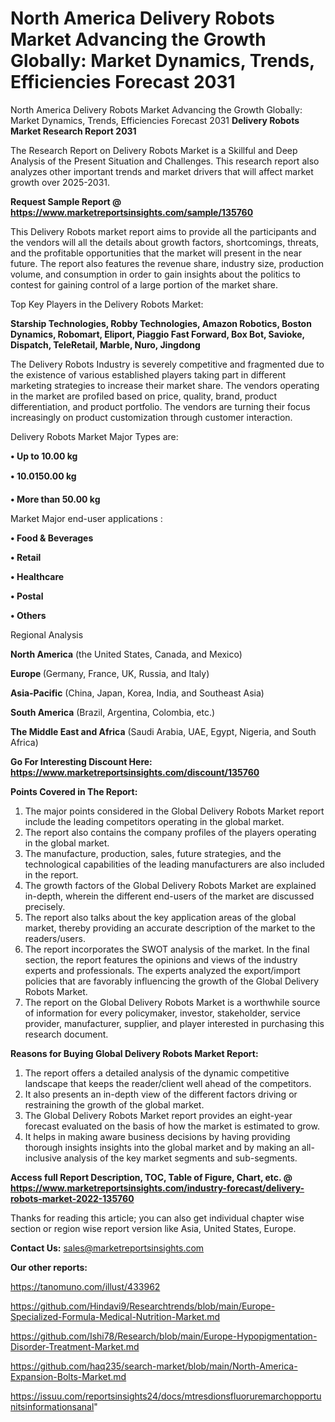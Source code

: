 # North America Delivery Robots Market Advancing the Growth Globally: Market Dynamics, Trends, Efficiencies Forecast 2031
North America Delivery Robots Market Advancing the Growth Globally: Market Dynamics, Trends, Efficiencies Forecast 2031
<strong>Delivery Robots Market Research Report 2031</strong>

The Research Report on Delivery Robots Market is a Skillful and Deep Analysis of the Present Situation and Challenges. This research report also analyzes other important trends and market drivers that will affect market growth over 2025-2031.

<strong>Request Sample Report @ <a href=https://www.marketreportsinsights.com/sample/135760>https://www.marketreportsinsights.com/sample/135760</a></strong>

This Delivery Robots market report aims to provide all the participants and the vendors will all the details about growth factors, shortcomings, threats, and the profitable opportunities that the market will present in the near future. The report also features the revenue share, industry size, production volume, and consumption in order to gain insights about the politics to contest for gaining control of a large portion of the market share.

Top Key Players in the Delivery Robots Market:

<strong>Starship Technologies, Robby Technologies, Amazon Robotics, Boston Dynamics, Robomart, Eliport, Piaggio Fast Forward, Box Bot, Savioke, Dispatch, TeleRetail, Marble, Nuro, Jingdong</strong>

The Delivery Robots Industry is severely competitive and fragmented due to the existence of various established players taking part in different marketing strategies to increase their market share. The vendors operating in the market are profiled based on price, quality, brand, product differentiation, and product portfolio. The vendors are turning their focus increasingly on product customization through customer interaction.

Delivery Robots Market Major Types are:

<strong>• Up to 10.00 kg

• 10.0150.00 kg

• More than 50.00 kg</strong>

Market Major end-user applications :

<strong>• Food & Beverages

• Retail

• Healthcare

• Postal

• Others</strong>

Regional Analysis

</u><strong><b>North America</b></strong> (the United States, Canada, and Mexico)

<strong><b>Europe </b></strong>(Germany, France, UK, Russia, and Italy)

<strong><b>Asia-Pacific</b></strong> (China, Japan, Korea, India, and Southeast Asia)

<strong><b>South America</b></strong> (Brazil, Argentina, Colombia, etc.)

<strong><b>The Middle East and Africa</b></strong> (Saudi Arabia, UAE, Egypt, Nigeria, and South Africa)

<strong>Go For Interesting Discount Here: <a href=https://www.marketreportsinsights.com/discount/135760>https://www.marketreportsinsights.com/discount/135760</a></strong>

<strong>Points Covered in The Report:</strong>
<ol>
  <li>The major points considered in the Global Delivery Robots Market report include the leading competitors operating in the global market.</li>
  <li>The report also contains the company profiles of the players operating in the global market.</li>
  <li>The manufacture, production, sales, future strategies, and the technological capabilities of the leading manufacturers are also included in the report.</li>
  <li>The growth factors of the Global Delivery Robots Market are explained in-depth, wherein the different end-users of the market are discussed precisely.</li>
  <li>The report also talks about the key application areas of the global market, thereby providing an accurate description of the market to the readers/users.</li>
  <li>The report incorporates the SWOT analysis of the market. In the final section, the report features the opinions and views of the industry experts and professionals. The experts analyzed the export/import policies that are favorably influencing the growth of the Global Delivery Robots Market.</li>
  <li>The report on the Global Delivery Robots Market is a worthwhile source of information for every policymaker, investor, stakeholder, service provider, manufacturer, supplier, and player interested in purchasing this research document.</li>
</ol>
<strong>Reasons for Buying Global Delivery Robots Market Report:</strong>

<ol>
  <li>The report offers a detailed analysis of the dynamic competitive landscape that keeps the reader/client well ahead of the competitors.</li>
  <li>It also presents an in-depth view of the different factors driving or restraining the growth of the global market.</li>
  <li>The Global Delivery Robots Market report provides an eight-year forecast evaluated on the basis of how the market is estimated to grow.</li>
  <li>It helps in making aware business decisions by having providing thorough insights insights into the global market and by making an all-inclusive analysis of the key market segments and sub-segments.</li>
</ol>
<strong>Access full Report Description, TOC, Table of Figure, Chart, etc. @ <a href=https://www.marketreportsinsights.com/industry-forecast/delivery-robots-market-2022-135760>https://www.marketreportsinsights.com/industry-forecast/delivery-robots-market-2022-135760</a></strong>


Thanks for reading this article; you can also get individual chapter wise section or region wise report version like Asia, United States, Europe.

<strong>Contact Us:</strong>
sales@marketreportsinsights.com

<strong>Our other reports:</strong>

<a href=https://tanomuno.com/illust/433962>https://tanomuno.com/illust/433962</a>

<a href=https://github.com/Hindavi9/Researchtrends/blob/main/Europe-Specialized-Formula-Medical-Nutrition-Market.md>https://github.com/Hindavi9/Researchtrends/blob/main/Europe-Specialized-Formula-Medical-Nutrition-Market.md</a>

<a href=https://github.com/Ishi78/Research/blob/main/Europe-Hypopigmentation-Disorder-Treatment-Market.md>https://github.com/Ishi78/Research/blob/main/Europe-Hypopigmentation-Disorder-Treatment-Market.md</a>

<a href=https://github.com/haq235/search-market/blob/main/North-America-Expansion-Bolts-Market.md>https://github.com/haq235/search-market/blob/main/North-America-Expansion-Bolts-Market.md</a>

<a href=https://issuu.com/reportsinsights24/docs/mtresdionsfluoruremarchopportunitsinformationsanal>https://issuu.com/reportsinsights24/docs/mtresdionsfluoruremarchopportunitsinformationsanal</a>"
